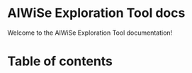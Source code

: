 # AIWiSe Exploration Tool docs


Welcome to the AIWiSe Exploration Tool documentation!



# Table of contents





